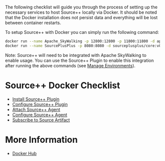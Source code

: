 The following checklist will guide you through the process of setting up the necessary services to host Source++ locally via Docker. It should be noted that the Docker installation does not persist data and everything will be lost between container restarts.

To setup Source++ with Docker you can simply run the following command:

```bash
docker run --name Apache_SkyWalking -p 12800:12800 -p 11800:11800 -d apache/skywalking-oap-server:7.0.0-es6
docker run --name SourcePlusPlus -p 8080:8080 -d sourceplusplus/core:v0.2.6-alpha
```

Note: Source++ will need to be integrated with Apache SkyWalking to enable usage. You can use the Source++ Plugin to enable this integration after running the above commands (see [Manage Environments](./06-configure-source-plugin.md#manage-environments)).

# Source++ Docker Checklist

- [Install Source++ Plugin](./05-install-source-plugin.md)
- [Configure Source++ Plugin](./06-configure-source-plugin.md)
- [Attach Source++ Agent](./07-attach-source-agent.md)
- [Configure Source++ Agent](./08-configure-source-agent.md)
- [Subscribe to Source Artifact](./09-subscribe-to-artifact.md)

# More Information

 - [Docker Hub](https://hub.docker.com/u/sourceplusplus)
